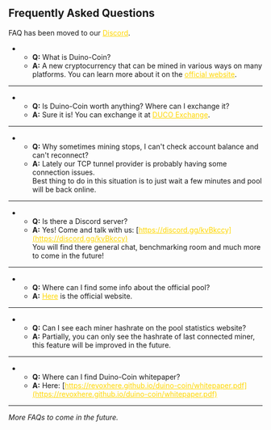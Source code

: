 <!--
layout: page
title: "Duino-Coin Official FAQ"
permalink: /faq/
-->
<head>
  <style>
    a {
    color: gold;
    }
  </style>
  <link href="https://fonts.googleapis.com/css?family=Roboto&display=swap" rel="stylesheet">
</head>

## Frequently Asked Questions

FAQ has been moved to our [Discord](https://discord.gg/kvBkccy).

* * **Q:** What is Duino-Coin? <br>
   * **A:** A new cryptocurrency that can be mined in various ways on many platforms. You can learn more about it on the [official website](https://revoxhere.github.io/duino-coin/).

***

* * **Q:** Is Duino-Coin worth anything? Where can I exchange it? <br>
   * **A:** Sure it is! You can exchange it at [DUCO Exchange](https://revoxhere.github.io/duco-exchange/).

***

* * **Q:** Why sometimes mining stops, I can't check account balance and can't reconnect?<br>
   * **A:** Lately our TCP tunnel provider is probably having some connection issues.<br>
   Best thing to do in this situation is to just wait a few minutes and pool will be back online.<br> 

***

* * **Q:** Is there a Discord server? <br>
   * **A:** Yes! Come and talk with us: [https://discord.gg/kvBkccy](https://discord.gg/kvBkccy) <br>
You will find there general chat, benchmarking room and much more to come in the future!

***

* * **Q:** Where can I find some info about the official pool?
   * **A:** [Here](https://revoxhere.github.io/duco-statistics/) is the official website.
   
***

* * **Q:** Can I see each miner hashrate on the pool statistics website?
   * **A:** Partially, you can only see the hashrate of last connected miner, this feature will be improved in the future.

***

* * **Q:** Where can I find Duino-Coin whitepaper? <br>
   * **A:** Here: [https://revoxhere.github.io/duino-coin/whitepaper.pdf](https://revoxhere.github.io/duino-coin/whitepaper.pdf)
   
***
   
*More FAQs to come in the future.*
